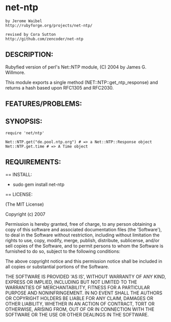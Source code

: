 # net-ntp
    by Jerome Waibel
    http://rubyforge.org/projects/net-ntp/

    revised by Cora Sutton
    http://github.com/zencoder/net-ntp

## DESCRIPTION:

Rubyfied version of perl's Net::NTP module, (C) 2004 by James G. Willmore.

This module exports a single method (NET::NTP::get_ntp_response) and returns a
hash based upon RFC1305 and RFC2030.

## FEATURES/PROBLEMS:

## SYNOPSIS:

    require 'net/ntp'

    Net::NTP.get("de.pool.ntp.org") # => a Net::NTP::Response object
    Net::NTP.get.time # => A Time object

## REQUIREMENTS:

== INSTALL:

* sudo gem install net-ntp

== LICENSE:

(The MIT License)

Copyright (c) 2007

Permission is hereby granted, free of charge, to any person obtaining
a copy of this software and associated documentation files (the
'Software'), to deal in the Software without restriction, including
without limitation the rights to use, copy, modify, merge, publish,
distribute, sublicense, and/or sell copies of the Software, and to
permit persons to whom the Software is furnished to do so, subject to
the following conditions:

The above copyright notice and this permission notice shall be
included in all copies or substantial portions of the Software.

THE SOFTWARE IS PROVIDED 'AS IS', WITHOUT WARRANTY OF ANY KIND,
EXPRESS OR IMPLIED, INCLUDING BUT NOT LIMITED TO THE WARRANTIES OF
MERCHANTABILITY, FITNESS FOR A PARTICULAR PURPOSE AND NONINFRINGEMENT.
IN NO EVENT SHALL THE AUTHORS OR COPYRIGHT HOLDERS BE LIABLE FOR ANY
CLAIM, DAMAGES OR OTHER LIABILITY, WHETHER IN AN ACTION OF CONTRACT,
TORT OR OTHERWISE, ARISING FROM, OUT OF OR IN CONNECTION WITH THE
SOFTWARE OR THE USE OR OTHER DEALINGS IN THE SOFTWARE.
